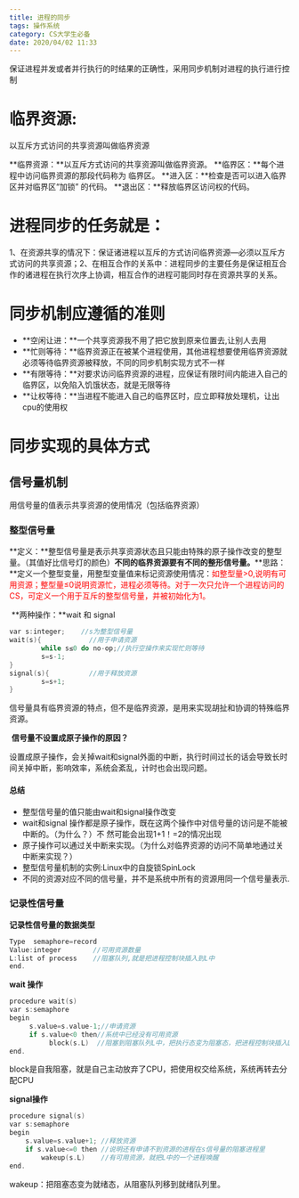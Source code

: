 ```yaml
---
title: 进程的同步
tags: 操作系统
category: CS大学生必备
date: 2020/04/02 11:33
---
```




保证进程并发或者并行执行的时结果的正确性，采用同步机制对进程的执行进行控制

<!--more-->



# 临界资源:

以互斥方式访问的共享资源叫做临界资源

**临界资源：**以互斥方式访问的共享资源叫做临界资源。
**临界区：**每个进程中访问临界资源的那段代码称为
           临界区。
**进入区：**检查是否可以进入临界区并对临界区“加锁”
           的代码。
**退出区：**释放临界区访问权的代码。

# 进程同步的任务就是：

​    1、在资源共享的情况下：保证诸进程以互斥的方式访问临界资源—必须以互斥方式访问的共享资源；
​    2、在相互合作的关系中：进程同步的主要任务是保证相互合作的诸进程在执行次序上协调，相互合作的进程可能同时存在资源共享的关系。

# 同步机制应遵循的准则

- **空闲让进：**一个共享资源我不用了把它放到原来位置去,让别人去用
- **忙则等待：**临界资源正在被某个进程使用，其他进程想要使用临界资源就必须等待临界资源被释放，不同的同步机制实现方式不一样
- **有限等待：**对要求访问临界资源的进程，应保证有限时间内能进入自己的临界区，以免陷入饥饿状态，就是无限等待
- **让权等待：**当进程不能进入自己的临界区时，应立即释放处理机，让出cpu的使用权

# 同步实现的具体方式

## 信号量机制

用信号量的值表示共享资源的使用情况（包括临界资源）

### 整型信号量  

​      **定义：**整型信号量是表示共享资源状态且只能由特殊的原子操作改变的整型量。（其值好比信号灯的颜色）**不同的临界资源要有不同的整形信号量。**
​     **思路：**定义一个整型变量，用整型变量值来标记资源使用情况：<font color="red">如整型量>0,说明有可用资源；整型量≤0说明资源忙，进程必须等待。对于一次只允许一个进程访问的CS，可定义一个用于互斥的整型信号量，并被初始化为1。</font>

​     **两种操作：**wait 和 signal

```c++
var s:integer;    //s为整型信号量
wait(s){            //用于申请资源
        while s≤0 do no-op;//执行空操作来实现忙则等待
        s=s-1;
}
signal(s){          //用于释放资源
        s=s+1;
}
```

信号量具有临界资源的特点，但不是临界资源，是用来实现胡扯和协调的特殊临界资源。

​      **信号量不设置成原子操作的原因？**

设置成原子操作，会关掉wait和signal外面的中断，执行时间过长的话会导致长时间关掉中断，影响效率，系统会紊乱，计时也会出现问题。

#### 总结

- 整型信号量的值只能由wait和signal操作改变
- wait和signal 操作都是原子操作，既在这两个操作中对信号量的访问是不能被中断的。（为什么？）不 然可能会出现1+1！=2的情况出现
- 原子操作可以通过关中断来实现。（为什么对临界资源的访问不简单地通过关中断来实现？）
- 整型信号量机制的实例:Linux中的自旋锁SpinLock
- 不同的资源对应不同的信号量，并不是系统中所有的资源用同一个信号量表示.

### 记录性信号量

**记录性信号量的数据类型**

```c++
Type  semaphore=record
Value:integer        //可用资源数量
L:list of process    //阻塞队列,就是把进程控制块插入到L中
end.
```

**wait 操作**

```c++
procedure wait(s)
var s:semaphore
begin
     s.value=s.value-1;//申请资源
     if s.value<0 then//系统中已经没有可用资源
          block(s.L)  //阻塞到阻塞队列L中，把执行态变为阻塞态，把进程控制块插入L中
end.
```

block是自我阻塞，就是自己主动放弃了CPU，把使用权交给系统，系统再转去分配CPU

**signal操作**

```c++
procedure signal(s)
var s:semaphore
begin
    s.value=s.value+1; //释放资源
    if s.value<=0 then //说明还有申请不到资源的进程在s信号量的阻塞进程里
        wakeup(s.L)    //有可用资源，就把L中的一个进程唤醒
end.
```

wakeup：把阻塞态变为就绪态，从阻塞队列移到就绪队列里。